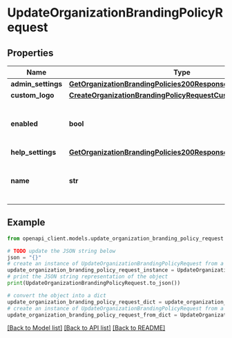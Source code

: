 # UpdateOrganizationBrandingPolicyRequest


## Properties

Name | Type | Description | Notes
------------ | ------------- | ------------- | -------------
**admin_settings** | [**GetOrganizationBrandingPolicies200ResponseInnerAdminSettings**](GetOrganizationBrandingPolicies200ResponseInnerAdminSettings.md) |  | [optional] 
**custom_logo** | [**CreateOrganizationBrandingPolicyRequestCustomLogo**](CreateOrganizationBrandingPolicyRequestCustomLogo.md) |  | [optional] 
**enabled** | **bool** | Boolean indicating whether this policy is enabled. | [optional] 
**help_settings** | [**GetOrganizationBrandingPolicies200ResponseInnerHelpSettings**](GetOrganizationBrandingPolicies200ResponseInnerHelpSettings.md) |  | [optional] 
**name** | **str** | Name of the Dashboard branding policy. | [optional] 

## Example

```python
from openapi_client.models.update_organization_branding_policy_request import UpdateOrganizationBrandingPolicyRequest

# TODO update the JSON string below
json = "{}"
# create an instance of UpdateOrganizationBrandingPolicyRequest from a JSON string
update_organization_branding_policy_request_instance = UpdateOrganizationBrandingPolicyRequest.from_json(json)
# print the JSON string representation of the object
print(UpdateOrganizationBrandingPolicyRequest.to_json())

# convert the object into a dict
update_organization_branding_policy_request_dict = update_organization_branding_policy_request_instance.to_dict()
# create an instance of UpdateOrganizationBrandingPolicyRequest from a dict
update_organization_branding_policy_request_from_dict = UpdateOrganizationBrandingPolicyRequest.from_dict(update_organization_branding_policy_request_dict)
```
[[Back to Model list]](../README.md#documentation-for-models) [[Back to API list]](../README.md#documentation-for-api-endpoints) [[Back to README]](../README.md)


